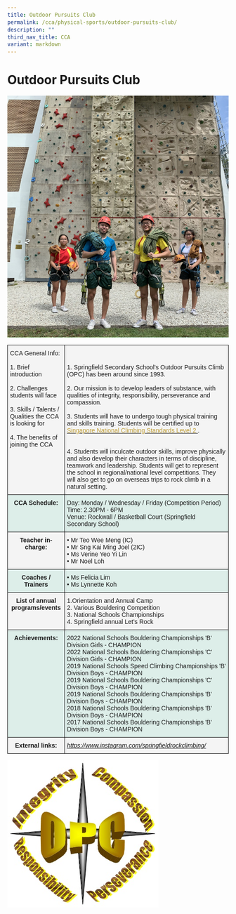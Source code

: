 ```yaml
---
title: Outdoor Pursuits Club
permalink: /cca/physical-sports/outdoor-pursuits-club/
description: ""
third_nav_title: CCA
variant: markdown
---
```

# **Outdoor Pursuits Club**

![](/images/IMG_1743.jpg)

<table style="border-collapse:collapse;border-spacing:0" class="tg"><thead><tr><th style="background-color:#F4F4F4;border-color:#000000;border-style:solid;border-width:1px;font-family:Arial, sans-serif;font-size:14px;font-weight:normal;overflow:hidden;padding:10px 5px;text-align:left;vertical-align:top;word-break:normal"><span style="background-color:transparent">CCA General Info: </span><br><br><span style="background-color:transparent">1. Brief introduction </span><br><br><span style="background-color:transparent">2. Challenges students will face </span><br><br><span style="background-color:transparent">3. Skills / Talents / Qualities the CCA is looking for </span><br><br><span style="background-color:transparent">4. The benefits of joining the CCA </span><br></th><th style="background-color:#F4F4F4;border-color:#000000;border-style:solid;border-width:1px;font-family:Arial, sans-serif;font-size:14px;font-weight:normal;overflow:hidden;padding:10px 5px;text-align:left;vertical-align:top;word-break:normal"><br><br><span style="background-color:transparent">1. Springfield Secondary School's Outdoor Pursuits Climb (OPC) has been around since 1993. </span><br><br><span style="background-color:transparent">2. Our mission is to develop leaders of substance, with qualities of integrity, responsibility, perseverance and compassion. </span><br><br><span style="background-color:transparent">3. Students will have to undergo tough physical training and skills training. Students will be certified up to</span> <a href="http://www.smf.org.sg/pages/sncs-itc.html" target="_blank" rel="noopener noreferrer"><span style="color:#BE9B30;background-color:transparent">Singapore National Climbing Standards Level 2</span></a><a href="http://www.smf.org.sg/pages/sncs-itc.html" target="_blank" rel="noopener noreferrer"> </a><span style="background-color:transparent">. </span><br><br><br><span style="background-color:transparent">4. Students will inculcate outdoor skills, improve physically and also develop their characters in terms of discipline, teamwork and leadership. Students will get to represent the school in regional/national level competitions. They will also get to go on overseas trips to rock climb in a natural setting. </span><br></th></tr></thead><tbody><tr><td style="background-color:#DDEEE9;border-color:#000000;border-style:solid;border-width:1px;font-family:Arial, sans-serif;font-size:14px;font-weight:bold;overflow:hidden;padding:10px 5px;text-align:center;vertical-align:top;word-break:normal">CCA Schedule:<br></td><td style="background-color:#DDEEE9;border-color:#000000;border-style:solid;border-width:1px;font-family:Arial, sans-serif;font-size:14px;overflow:hidden;padding:10px 5px;text-align:left;vertical-align:top;word-break:normal">Day: Monday / Wednesday / Friday (Competition Period)<br>Time: 2.30PM - 6PM<br>Venue: Rockwall / Basketball Court (Springfield Secondary School)</td></tr><tr><td style="background-color:#F4F4F4;border-color:#000000;border-style:solid;border-width:1px;font-family:Arial, sans-serif;font-size:14px;font-weight:bold;overflow:hidden;padding:10px 5px;text-align:center;vertical-align:top;word-break:normal">Teacher in-charge:</td><td style="background-color:#F4F4F4;border-color:#000000;border-style:solid;border-width:1px;font-family:Arial, sans-serif;font-size:14px;overflow:hidden;padding:10px 5px;text-align:left;vertical-align:top;word-break:normal">• Mr Teo Wee Meng (IC)<br>• Mr Sng Kai Ming Joel (2IC)<br>• Ms Verine Yeo Yi Lin <br>• Mr Noel Loh </td></tr><tr><td style="background-color:#DDEEE9;border-color:#000000;border-style:solid;border-width:1px;font-family:Arial, sans-serif;font-size:14px;font-weight:bold;overflow:hidden;padding:10px 5px;text-align:center;vertical-align:top;word-break:normal">Coaches / Trainers<br></td><td style="background-color:#DDEEE9;border-color:#000000;border-style:solid;border-width:1px;font-family:Arial, sans-serif;font-size:14px;overflow:hidden;padding:10px 5px;text-align:left;vertical-align:top;word-break:normal">• Ms Felicia Lim             <br>• Ms Lynnette Koh</td></tr><tr><td style="background-color:#F4F4F4;border-color:#000000;border-style:solid;border-width:1px;font-family:Arial, sans-serif;font-size:14px;font-weight:bold;overflow:hidden;padding:10px 5px;text-align:center;vertical-align:top;word-break:normal">List of annual programs/events</td><td style="background-color:#F4F4F4;border-color:#000000;border-style:solid;border-width:1px;font-family:Arial, sans-serif;font-size:14px;overflow:hidden;padding:10px 5px;text-align:left;vertical-align:top;word-break:normal"><span style="background-color:transparent">1.Orientation and Annual Camp </span><br><span style="background-color:transparent">2. Various Bouldering Competition </span><br><span style="background-color:transparent">3. National Schools Championships </span><br><span style="background-color:transparent">4. Springfield annual Let’s Rock </span></td></tr><tr><td style="background-color:#DDEEE9;border-color:#000000;border-style:solid;border-width:1px;font-family:Arial, sans-serif;font-size:14px;font-weight:bold;overflow:hidden;padding:10px 5px;text-align:center;vertical-align:top;word-break:normal">Achievements:<br></td><td style="background-color:#DDEEE9;border-color:#000000;border-style:solid;border-width:1px;font-family:Arial, sans-serif;font-size:14px;overflow:hidden;padding:10px 5px;text-align:left;vertical-align:top;word-break:normal">2022 National Schools Bouldering Championships 'B' Division Girls - CHAMPION <br>2022 National Schools Bouldering Championships 'C' Division Girls - CHAMPION <br>2019 National Schools Speed Climbing Championships 'B' Division Boys - CHAMPION<br>2019 National Schools Bouldering Championships 'C' Division Boys - CHAMPION<br>2019 National Schools Bouldering Championships 'B' Division Boys - CHAMPION<br>2018 National Schools Bouldering Championships 'B' Division Boys - CHAMPION<br>2017 National Schools Bouldering Championships 'B' Division Boys - CHAMPION</td></tr><tr><td style="background-color:#F4F4F4;border-color:#000000;border-style:solid;border-width:1px;font-family:Arial, sans-serif;font-size:14px;font-weight:bold;overflow:hidden;padding:10px 5px;text-align:center;vertical-align:top;word-break:normal">External links:<br></td><td style="background-color:#F4F4F4;border-color:#000000;border-style:solid;border-width:1px;color:#00F;font-family:Arial, sans-serif;font-size:14px;font-style:italic;overflow:hidden;padding:10px 5px;text-align:left;text-decoration:underline;vertical-align:top;word-break:normal"><a href="https://www.instagram.com/springfieldrockclimbing/ /">https://www.instagram.com/springfieldrockclimbing/ </a></td></tr></tbody></table>

![](/images/opc_logo(1).jpg)